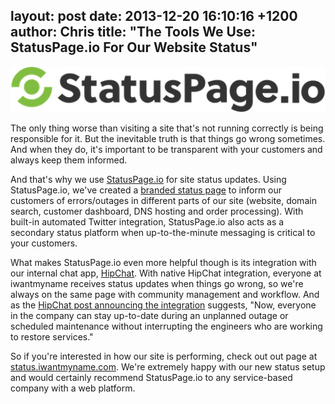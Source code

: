 layout: post
date: 2013-12-20 16:10:16 +1200
author: Chris
title: "The Tools We Use: StatusPage.io For Our Website Status"
----

![logo_on_light-e4882f38fa3ad197957d9a0614dda117.png](/media/2013-12-20-logo_on_light-e4882f38fa3ad197957d9a0614dda117.png)

<!-- excerpt -->

The only thing worse than visiting a site that's not running correctly is being responsible for it. But the inevitable truth is that things go wrong sometimes. And when they do, it's important to be transparent with your customers and always keep them informed. 

And that's why we use [StatusPage.io](https://www.statuspage.io) for site status updates. Using StatusPage.io, we've created a [branded status page](http://status.iwantmyname.com) to inform our customers of errors/outages in different parts of our site (website, domain search, customer dashboard, DNS hosting and order processing). With built-in automated Twitter integration, StatusPage.io also acts as a secondary status platform when up-to-the-minute messaging is critical to your customers. 

<!-- /excerpt -->

What makes StatusPage.io even more helpful though is its integration with our internal chat app, [HipChat](https://www.hipchat.com). With native HipChat integration, everyone at iwantmyname receives status updates when things go wrong, so we're always on the same page with community management and workflow. And as the [HipChat post announcing the integration](http://blog.hipchat.com/2013/12/04/integrate-statuspage-io-with-hipchat/) suggests, "Now, everyone in the company can stay up-to-date during an unplanned outage or scheduled maintenance without interrupting the engineers who are working to restore services."

So if you're interested in how our site is performing, check out out page at [status.iwantmyname.com](http://status.iwantmyname.com). We're extremely happy with our new status setup and would certainly recommend StatusPage.io to any service-based company with a web platform.
